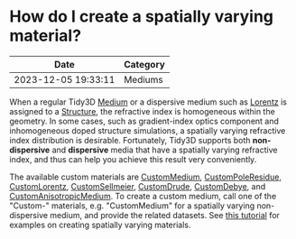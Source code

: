 # How do I create a spatially varying material?

| Date       | Category    |
|------------|-------------|
| 2023-12-05 19:33:11 | Mediums |


When a regular Tidy3D <a href="https://docs.flexcompute.com/projects/tidy3d/en/latest/api/_autosummary/tidy3d.Medium.html?__hstc=197414576.85a08fc595b47d0b94ebfa20ba44cd6d.1696006513341.1701802736288.1701804845497.22&amp;__hssc=197414576.1.1701804845497&amp;__hsfp=3209960735">Medium</a> or a dispersive medium such as <a href="https://docs.flexcompute.com/projects/tidy3d/en/latest/api/_autosummary/tidy3d.Lorentz.html?__hstc=197414576.85a08fc595b47d0b94ebfa20ba44cd6d.1696006513341.1701802736288.1701804845497.22&amp;__hssc=197414576.1.1701804845497&amp;__hsfp=3209960735">Lorentz</a> is assigned to a <a href="https://docs.flexcompute.com/projects/tidy3d/en/latest/api/_autosummary/tidy3d.Structure.html?__hstc=197414576.85a08fc595b47d0b94ebfa20ba44cd6d.1696006513341.1701802736288.1701804845497.22&amp;__hssc=197414576.1.1701804845497&amp;__hsfp=3209960735">Structure</a>, the refractive index is homogeneous within the geometry. In some cases, such as gradient-index optics component and inhomogeneous doped structure simulations, a spatially varying refractive index distribution is desirable. Fortunately, Tidy3D supports both <strong>non-dispersive</strong> and <strong>dispersive</strong> media that have a spatially varying refractive index, and thus can help you achieve this result very conveniently.

 

The available custom materials are <a target="_blank" rel="noopener" href="https://docs.flexcompute.com/projects/tidy3d/en/latest/api/_autosummary/tidy3d.CustomMedium.html">CustomMedium</a>, <a target="_blank" rel="noopener" href="https://docs.flexcompute.com/projects/tidy3d/en/latest/api/_autosummary/tidy3d.CustomPoleResidue.html">CustomPoleResidue</a>, <a target="_blank" rel="noopener" href="https://docs.flexcompute.com/projects/tidy3d/en/latest/api/_autosummary/tidy3d.CustomLorentz.html">CustomLorentz</a>, <a target="_blank" rel="noopener" href="https://docs.flexcompute.com/projects/tidy3d/en/latest/api/_autosummary/tidy3d.CustomSellmeier.html">CustomSellmeier</a>, <a target="_blank" rel="noopener" href="https://docs.flexcompute.com/projects/tidy3d/en/latest/api/_autosummary/tidy3d.CustomDrude.html">CustomDrude</a>, <a target="_blank" rel="noopener" href="https://docs.flexcompute.com/projects/tidy3d/en/latest/api/_autosummary/tidy3d.CustomDebye.html">CustomDebye</a>, and <a target="_blank" rel="noopener" href="https://docs.flexcompute.com/projects/tidy3d/en/latest/api/_autosummary/tidy3d.CustomAnisotropicMedium.html">CustomAnisotropicMedium</a>. To create a custom medium, call one of the "Custom-" materials, e.g. "CustomMedium" for a spatially varying non-dispersive medium, and provide the related datasets. See <a href="https://www.flexcompute.com/tidy3d/examples/notebooks/CustomMediumTutorial/">this tutorial</a> for examples on creating spatially varying materials.
